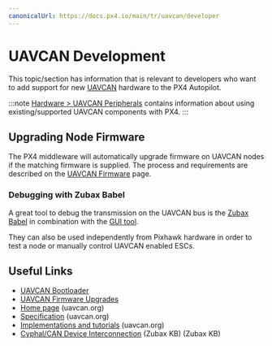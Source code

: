 ```yaml
---
canonicalUrl: https://docs.px4.io/main/tr/uavcan/developer
---
```


# UAVCAN Development

This topic/section has information that is relevant to developers who want to add support for new [UAVCAN](http://uavcan.org) hardware to the PX4 Autopilot.

:::note
[Hardware > UAVCAN Peripherals](../uavcan/README.md) contains information about using existing/supported UAVCAN components with PX4.
:::

## Upgrading Node Firmware

The PX4 middleware will automatically upgrade firmware on UAVCAN nodes if the matching firmware is supplied. The process and requirements are described on the [UAVCAN Firmware](../uavcan/node_firmware.md) page.

### Debugging with Zubax Babel

A great tool to debug the transmission on the UAVCAN bus is the [Zubax Babel](https://zubax.com/products/babel) in combination with the [GUI tool](http://uavcan.org/GUI_Tool/Overview/).

They can also be used independently from Pixhawk hardware in order to test a node or manually control UAVCAN enabled ESCs.


## Useful Links

- [UAVCAN Bootloader](../uavcan/bootloader_installation.md)
- [UAVCAN Firmware Upgrades](../uavcan/node_firmware.md)
- [Home page](http://uavcan.org) (uavcan.org)
- [Specification](https://uavcan.org/specification/) (uavcan.org)
- [Implementations and tutorials](http://uavcan.org/Implementations) (uavcan.org)
- [Cyphal/CAN Device Interconnection](https://kb.zubax.com/pages/viewpage.action?pageId=2195476) (Zubax KB) (Zubax KB)

